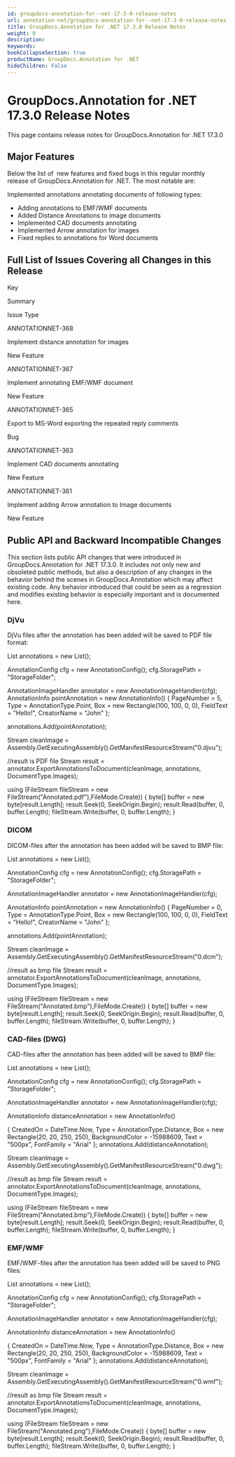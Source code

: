 ```yaml
---
id: groupdocs-annotation-for--net-17-3-0-release-notes
url: annotation-net/groupdocs-annotation-for--net-17-3-0-release-notes
title: GroupDocs.Annotation for .NET 17.3.0 Release Notes
weight: 9
description: 
keywords: 
bookCollapseSection: true
productName: GroupDocs.Annotation for .NET
hideChildren: False
---
```


# GroupDocs.Annotation for .NET 17.3.0 Release Notes


This page contains release notes for GroupDocs.Annotation for .NET 17.3.0

## Major Features

Below the list of  new features and fixed bugs in this regular monthly release of GroupDocs.Annotation for .NET. The most notable are:

Implemented annotations annotating documents of following types:

*   Adding annotations to EMF/WMF documents
*   Added Distance Annotations to image documents
*   Implemented CAD documents annotating 
*   Implemented Arrow annotation for images
*   Fixed replies to annotations for Word documents

## Full List of Issues Covering all Changes in this Release

Key

Summary

Issue Type

ANNOTATIONNET-368

Implement distance annotation for images

New Feature

ANNOTATIONNET-367

Implement annotating EMF/WMF document

New Feature

ANNOTATIONNET-365

Export to MS-Word exporting the repeated reply comments

Bug

ANNOTATIONNET-363

Implement CAD documents annotating

New Feature

ANNOTATIONNET-361

Implement adding Arrow annotation to Image documents

New Feature

## Public API and Backward Incompatible Changes

This section lists public API changes that were introduced in GroupDocs.Annotation for .NET 17.3.0. It includes not only new and obsoleted public methods, but also a description of any changes in the behavior behind the scenes in GroupDocs.Annotation which may affect existing code. Any behavior introduced that could be seen as a regression and modifies existing behavior is especially important and is documented here.

### DjVu

DjVu files after the annotation has been added will be saved to PDF file format:

List<AnnotationInfo> annotations = new List<AnnotationInfo>();

AnnotationConfig cfg = new AnnotationConfig();
cfg.StoragePath = "StorageFolder";

AnnotationImageHandler annotator = new AnnotationImageHandler(cfg);
AnnotationInfo pointAnnotation = new AnnotationInfo()
{
	PageNumber = 5,
	Type = AnnotationType.Point,
	Box = new Rectangle(100, 100, 0, 0),
	FieldText = "Hello!",
	CreatorName = "John"
};

annotations.Add(pointAnnotation);

Stream cleanImage = Assembly.GetExecutingAssembly().GetManifestResourceStream("0.djvu");

//result is PDF file
Stream result = annotator.ExportAnnotationsToDocument(cleanImage, annotations, DocumentType.Images);

using (FileStream fileStream = new FileStream("Annotated.pdf"),FileMode.Create))
{
	byte\[\] buffer = new byte\[result.Length\];
	result.Seek(0, SeekOrigin.Begin);
	result.Read(buffer, 0, buffer.Length);
	fileStream.Write(buffer, 0, buffer.Length);
}

### DICOM

DICOM-files after the annotation has been added will be saved to BMP file:

List<AnnotationInfo> annotations = new List<AnnotationInfo>();


AnnotationConfig cfg = new AnnotationConfig();
cfg.StoragePath = "StorageFolder";


AnnotationImageHandler annotator = new AnnotationImageHandler(cfg);

AnnotationInfo pointAnnotation = new AnnotationInfo()
{
	PageNumber = 0,
	Type = AnnotationType.Point,
	Box = new Rectangle(100, 100, 0, 0),
	FieldText = "Hello!",
	CreatorName = "John"
};

annotations.Add(pointAnnotation);

Stream cleanImage = Assembly.GetExecutingAssembly().GetManifestResourceStream("0.dcm");

//result as bmp file
Stream result = annotator.ExportAnnotationsToDocument(cleanImage, annotations, DocumentType.Images);


using (FileStream fileStream = new FileStream("Annotated.bmp"),FileMode.Create))
{
	byte\[\] buffer = new byte\[result.Length\];
	result.Seek(0, SeekOrigin.Begin);
	result.Read(buffer, 0, buffer.Length);
	fileStream.Write(buffer, 0, buffer.Length);
}

### CAD-files (DWG)

CAD-files after the annotation has been added will be saved to BMP file:

List<AnnotationInfo> annotations = new List<AnnotationInfo>();


AnnotationConfig cfg = new AnnotationConfig();
cfg.StoragePath = "StorageFolder";


AnnotationImageHandler annotator = new AnnotationImageHandler(cfg);


AnnotationInfo distanceAnnotation = new AnnotationInfo()

{
	CreatedOn = DateTime.Now,
    Type = AnnotationType.Distance,
    Box = new Rectangle(20, 20, 250, 250),
    BackgroundColor = -15988609,
    Text = "500px",
    FontFamily = "Arial"
};
annotations.Add(distanceAnnotation);

Stream cleanImage = Assembly.GetExecutingAssembly().GetManifestResourceStream("0.dwg");

//result as bmp file
Stream result = annotator.ExportAnnotationsToDocument(cleanImage, annotations, DocumentType.Images);


using (FileStream fileStream = new FileStream("Annotated.bmp"),FileMode.Create))
{
	byte\[\] buffer = new byte\[result.Length\];
	result.Seek(0, SeekOrigin.Begin);
	result.Read(buffer, 0, buffer.Length);
	fileStream.Write(buffer, 0, buffer.Length);
}

### **EMF/WMF**

EMF/WMF-files after the annotation has been added will be saved to PNG files:

List<AnnotationInfo> annotations = new List<AnnotationInfo>();


AnnotationConfig cfg = new AnnotationConfig();
cfg.StoragePath = "StorageFolder";


AnnotationImageHandler annotator = new AnnotationImageHandler(cfg);


AnnotationInfo distanceAnnotation = new AnnotationInfo()

{
	CreatedOn = DateTime.Now,
    Type = AnnotationType.Distance,
    Box = new Rectangle(20, 20, 250, 250),
    BackgroundColor = -15988609,
    Text = "500px",
    FontFamily = "Arial"
};
annotations.Add(distanceAnnotation);

Stream cleanImage = Assembly.GetExecutingAssembly().GetManifestResourceStream("0.wmf");

//result as bmp file
Stream result = annotator.ExportAnnotationsToDocument(cleanImage, annotations, DocumentType.Images);


using (FileStream fileStream = new FileStream("Annotated.png"),FileMode.Create))
{
	byte\[\] buffer = new byte\[result.Length\];
	result.Seek(0, SeekOrigin.Begin);
	result.Read(buffer, 0, buffer.Length);
	fileStream.Write(buffer, 0, buffer.Length);
}

